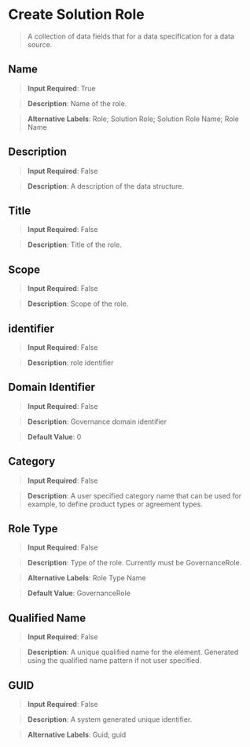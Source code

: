 # Create Solution Role
>	A collection of data fields that for a data specification for a data source.

## Name
>	**Input Required**: True

>	**Description**: Name of the role.

>	**Alternative Labels**: Role; Solution Role; Solution Role Name; Role Name


## Description
>	**Input Required**: False

>	**Description**: A description of the data structure.


## Title
>	**Input Required**: False

>	**Description**: Title of the role.


## Scope
>	**Input Required**: False

>	**Description**: Scope of the role.


## identifier
>	**Input Required**: False

>	**Description**: role identifier


## Domain Identifier
>	**Input Required**: False

>	**Description**: Governance domain identifier

>	**Default Value**: 0


## Category
>	**Input Required**: False

>	**Description**: A user specified category name that can be used for example, to define product types or agreement types.


## Role Type
>	**Input Required**: False

>	**Description**: Type of the role.  Currently must be GovernanceRole.

>	**Alternative Labels**: Role Type Name

>	**Default Value**: GovernanceRole


## Qualified Name
>	**Input Required**: False

>	**Description**: A unique qualified name for the element. Generated using the qualified name pattern  if not user specified.


## GUID
>	**Input Required**: False

>	**Description**: A system generated unique identifier.

>	**Alternative Labels**: Guid; guid

